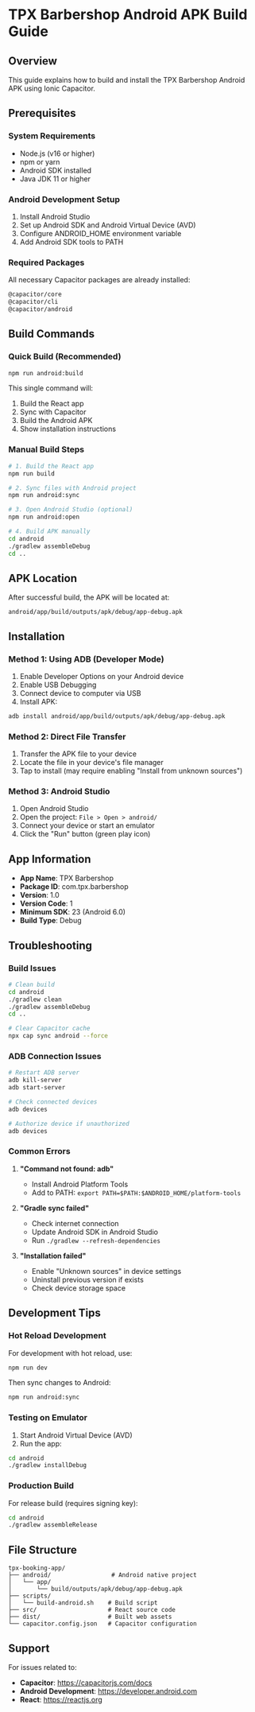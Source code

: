 # TPX Barbershop Android APK Build Guide

## Overview
This guide explains how to build and install the TPX Barbershop Android APK using Ionic Capacitor.

## Prerequisites

### System Requirements
- Node.js (v16 or higher)
- npm or yarn
- Android SDK installed
- Java JDK 11 or higher

### Android Development Setup
1. Install Android Studio
2. Set up Android SDK and Android Virtual Device (AVD)
3. Configure ANDROID_HOME environment variable
4. Add Android SDK tools to PATH

### Required Packages
All necessary Capacitor packages are already installed:
```bash
@capacitor/core
@capacitor/cli  
@capacitor/android
```

## Build Commands

### Quick Build (Recommended)
```bash
npm run android:build
```
This single command will:
1. Build the React app
2. Sync with Capacitor
3. Build the Android APK
4. Show installation instructions

### Manual Build Steps
```bash
# 1. Build the React app
npm run build

# 2. Sync files with Android project
npm run android:sync

# 3. Open Android Studio (optional)
npm run android:open

# 4. Build APK manually
cd android
./gradlew assembleDebug
cd ..
```

## APK Location
After successful build, the APK will be located at:
```
android/app/build/outputs/apk/debug/app-debug.apk
```

## Installation

### Method 1: Using ADB (Developer Mode)
1. Enable Developer Options on your Android device
2. Enable USB Debugging
3. Connect device to computer via USB
4. Install APK:
```bash
adb install android/app/build/outputs/apk/debug/app-debug.apk
```

### Method 2: Direct File Transfer
1. Transfer the APK file to your device
2. Locate the file in your device's file manager
3. Tap to install (may require enabling "Install from unknown sources")

### Method 3: Android Studio
1. Open Android Studio
2. Open the project: `File > Open > android/`
3. Connect your device or start an emulator
4. Click the "Run" button (green play icon)

## App Information

- **App Name**: TPX Barbershop
- **Package ID**: com.tpx.barbershop
- **Version**: 1.0
- **Version Code**: 1
- **Minimum SDK**: 23 (Android 6.0)
- **Build Type**: Debug

## Troubleshooting

### Build Issues
```bash
# Clean build
cd android
./gradlew clean
./gradlew assembleDebug
cd ..

# Clear Capacitor cache
npx cap sync android --force
```

### ADB Connection Issues
```bash
# Restart ADB server
adb kill-server
adb start-server

# Check connected devices
adb devices

# Authorize device if unauthorized
adb devices
```

### Common Errors
1. **"Command not found: adb"**
   - Install Android Platform Tools
   - Add to PATH: `export PATH=$PATH:$ANDROID_HOME/platform-tools`

2. **"Gradle sync failed"**
   - Check internet connection
   - Update Android SDK in Android Studio
   - Run `./gradlew --refresh-dependencies`

3. **"Installation failed"**
   - Enable "Unknown sources" in device settings
   - Uninstall previous version if exists
   - Check device storage space

## Development Tips

### Hot Reload Development
For development with hot reload, use:
```bash
npm run dev
```
Then sync changes to Android:
```bash
npm run android:sync
```

### Testing on Emulator
1. Start Android Virtual Device (AVD)
2. Run the app:
```bash
cd android
./gradlew installDebug
```

### Production Build
For release build (requires signing key):
```bash
cd android
./gradlew assembleRelease
```

## File Structure
```
tpx-booking-app/
├── android/                 # Android native project
│   └── app/
│       └── build/outputs/apk/debug/app-debug.apk
├── scripts/
│   └── build-android.sh    # Build script
├── src/                    # React source code
├── dist/                   # Built web assets
└── capacitor.config.json   # Capacitor configuration
```

## Support
For issues related to:
- **Capacitor**: https://capacitorjs.com/docs
- **Android Development**: https://developer.android.com
- **React**: https://reactjs.org